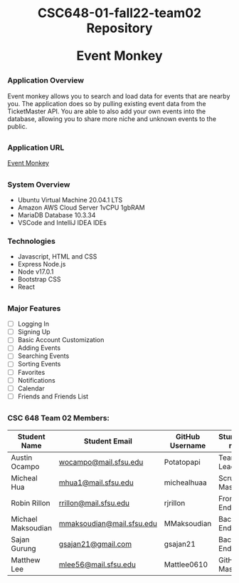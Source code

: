 <h1 align='center'>
CSC648-01-fall22-team02 Repository

Event Monkey
</h1>

<h3>
Application Overview
</h3>
Event monkey allows you to search and load data for events that are nearby you. The application does so by pulling existing event data from the TicketMaster API. You are able to also add your own events into the database, allowing you to share more niche and unknown events to the public. 

<h2>

<h3>
Application URL
</h3>

[Event Monkey](https://www.google.com/ "Event Monkey")

<h2>

<h3>
System Overview
</h3>

- Ubuntu Virtual Machine 20.04.1 LTS
- Amazon AWS Cloud Server 1vCPU 1gbRAM
- MariaDB Database 10.3.34
- VSCode and IntelliJ IDEA IDEs

<h3>
Technologies
</h3>

- Javascript, HTML and CSS
- Express Node.js
- Node v17.0.1 
- Bootstrap CSS
- React

<h2>

<h3>
Major Features
</h3>

<!-- replace space inside brackets with x in order to mark as checked/completed -->
  
- [ ] Logging In
- [ ] Signing Up
- [ ] Basic Account Customization
- [ ] Adding Events
- [ ] Searching Events
- [ ] Sorting Events
- [ ] Favorites
- [ ] Notifications
- [ ] Calendar
- [ ] Friends and Friends List

<h2>

<h3>
CSC 648 Team 02 Members:
</h3>

| Student Name       | Student Email             | GitHub Username | Stundet's role |
|--------------------|---------------------------|-----------------|----------------|
| Austin Ocampo      | wocampo@mail.sfsu.edu     | Potatopapi      | Team Leader    |
| Micheal Hua        | mhua1@mail.sfsu.edu       | michealhuaa     | Scrum Master   |
| Robin Rillon       | rrillon@mail.sfsu.edu     | rjrillon        | Front-End Lead |
| Michael Maksoudian | mmaksoudian@mail.sfsu.edu | MMaksoudian     | Back-End Lead  |
| Sajan Gurung       | gsajan21@gmail.com        | gsajan21        | Back-End Lead  |
| Matthew Lee        | mlee56@mail.sfsu.edu      | Mattlee0610     | GitHub Master  |
